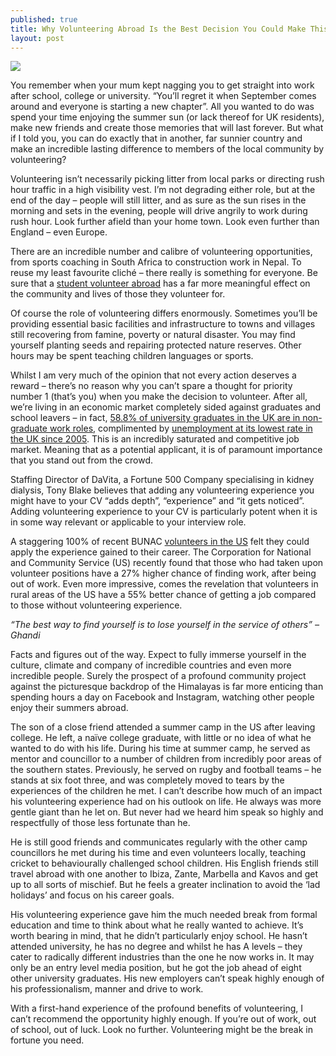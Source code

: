 ```yaml
---
published: true
title: Why Volunteering Abroad Is the Best Decision You Could Make This Summer
layout: post
---
```

![](http://i.imgur.com/lMRJ6hq.jpg)

You remember when your mum kept nagging you to get straight into work after school, college or university. “You’ll regret it when September comes around and everyone is starting a new chapter”. All you wanted to do was spend your time enjoying the summer sun (or lack thereof for UK residents), make new friends and create those memories that will last forever. But what if I told you, you can do exactly that in another, far sunnier country and make an incredible lasting difference to members of the local community by volunteering?

Volunteering isn’t necessarily picking litter from local parks or directing rush hour traffic in a high visibility vest. I’m not degrading either role, but at the end of the day – people will still litter, and as sure as the sun rises in the morning and sets in the evening, people will drive angrily to work during rush hour. Look further afield than your home town. Look even further than England – even Europe. 

There are an incredible number and calibre of volunteering opportunities, from sports coaching in South Africa to construction work in Nepal. To reuse my least favourite cliché – there really is something for everyone. Be sure that a [student volunteer abroad](http://www.bunac.org/uk/volunteer-abroad) has a far more meaningful effect on the community and lives of those they volunteer for.

Of course the role of volunteering differs enormously. Sometimes you’ll be providing essential basic facilities and infrastructure to towns and villages still recovering from famine, poverty or natural disaster. You may find yourself planting seeds and repairing protected nature reserves. Other hours may be spent teaching children languages or sports.

Whilst I am very much of the opinion that not every action deserves a reward – there’s no reason why you can’t spare a thought for priority number 1 (that’s you) when you make the decision to volunteer. After all, we’re living in an economic market completely sided against graduates and school leavers – in fact, [58.8% of university graduates in the UK are in non-graduate work roles](https://www.theguardian.com/business/2015/aug/19/uk-failed-create-enough-high-skilled-jobs-graduates-student-debt-report), complimented by [unemployment at its lowest rate in the UK since 2005](http://www.bbc.co.uk/news/business-36536432). This is an incredibly saturated and competitive job market. Meaning that as a potential applicant, it is of paramount importance that you stand out from the crowd.

Staffing Director of DaVita, a Fortune 500 Company specialising in kidney dialysis, Tony Blake believes that adding any volunteering experience you might have to your CV “adds depth”, “experience” and “it gets noticed”. Adding volunteering experience to your CV is particularly potent when it is in some way relevant or applicable to your interview role. 

A staggering 100% of recent BUNAC [volunteers in the US](http://www.bunac.org/uk/work-abroad/summer-camp/summer-camp-usa/summer-camp-infographic) felt they could apply the experience gained to their career. The Corporation for National and Community Service (US) recently found that those who had taken upon volunteer positions have a 27% higher chance of finding work, after being out of work. Even more impressive, comes the revelation that volunteers in rural areas of the US have a 55% better chance of getting a job compared to those without volunteering experience.

*“The best way to find yourself is to lose yourself in the service of others” – Ghandi*

Facts and figures out of the way. Expect to fully immerse yourself in the culture, climate and company of incredible countries and even more incredible people. Surely the prospect of a profound community project against the picturesque backdrop of the Himalayas is far more enticing than spending hours a day on Facebook and Instagram, watching other people enjoy their summers abroad.

The son of a close friend attended a summer camp in the US after leaving college. He left, a naïve college graduate, with little or no idea of what he wanted to do with his life. During his time at summer camp, he served as mentor and councillor to a number of children from incredibly poor areas of the southern states. Previously, he served on rugby and football teams – he stands at six foot three, and was completely moved to tears by the experiences of the children he met. I can’t describe how much of an impact his volunteering experience had on his outlook on life. He always was more gentle giant than he let on. But never had we heard him speak so highly and respectfully of those less fortunate than he. 

He is still good friends and communicates regularly with the other camp councillors he met during his time and even volunteers locally, teaching cricket to behaviourally challenged school children. His English friends still travel abroad with one another to Ibiza, Zante, Marbella and Kavos and get up to all sorts of mischief. But he feels a greater inclination to avoid the ‘lad holidays’ and focus on his career goals.

His volunteering experience gave him the much needed break from formal education and time to think about what he really wanted to achieve. It’s worth bearing in mind, that he didn’t particularly enjoy school. He hasn’t attended university, he has no degree and whilst he has A levels – they cater to radically different industries than the one he now works in. It may only be an entry level media position, but he got the job ahead of eight other university graduates. His new employers can’t speak highly enough of his professionalism, manner and drive to work. 

With a first-hand experience of the profound benefits of volunteering, I can’t recommend the opportunity highly enough. If you’re out of work, out of school, out of luck. Look no further. Volunteering might be the break in fortune you need.